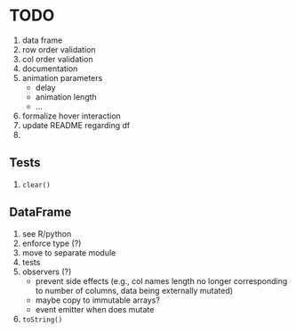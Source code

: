 TODO
====

1. data frame
2. row order validation
3. col order validation
4. documentation
5. animation parameters
	- 	delay
	- 	animation length
	- 	...
6. formalize hover interaction
7. update README regarding df
8. 


## Tests

1. `clear()`


## DataFrame

1. see R/python
2. enforce type (?)
3. move to separate module
4. tests
5. observers (?)
	-	prevent side effects (e.g., col names length no longer corresponding to number of columns, data being externally mutated)
	- 	maybe copy to immutable arrays?
	-	event emitter when does mutate
6. `toString()`



